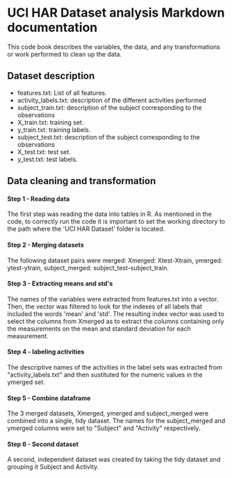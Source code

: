 # UCI HAR Dataset analysis Markdown documentation

This code book describes the variables, the data, and any transformations or work performed to clean up the data.

## Dataset description

- features.txt: List of all features.
- activity_labels.txt: description of the different activities performed
- subject_train.txt: description of the subject corresponding to the observations
- X_train.txt: training set.
- y_train.txt: training labels.
- subject_test.txt: description of the subject corresponding to the observations
- X_test.txt: test set.
- y_test.txt: test labels.

## Data cleaning and transformation
#### Step 1 - Reading data
The first step was reading the data into tables in R. As mentioned in the code, to correctly run the code it is important to set the working directory to the path where the 'UCI HAR Dataset' folder is located.

#### Step 2 - Merging datasets
The following dataset pairs were merged: Xmerged: Xtest-Xtrain, ymerged: ytest-ytrain, subject_merged: subject_test-subject_train.

#### Step 3 - Extracting means and std's
The names of the variables were extracted from features.txt into a vector. Then, the vector was filtered to look for the indexes of all labels that included the words 'mean' and 'std'. The resulting index vector was used to select the columns from Xmerged as to extract the columns containing only the measurements on the mean and standard deviation for each measurement.

#### Step 4 - labeling activities
The descriptive names of the activities in the label sets was extracted from "activity_labels.txt" and then sustituted for the numeric values in the ymerged set. 

#### Step 5 - Combine dataframe
The 3 merged datasets, Xmerged, ymerged and subject_merged were combined into a single, tidy dataset. The names for the subject_merged and ymerged columns were set to "Subject" and "Activity" respectively. 

#### Step 6 - Second dataset
A second, independent dataset was created by taking the tidy dataset and
grouping it Subject and Activity.  

